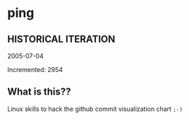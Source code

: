 # ping

## HISTORICAL ITERATION
2005-07-04

Incremented: 2954

## What is this?? 
Linux skills to hack the github commit visualization chart `;-)`
